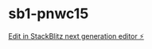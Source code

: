 # sb1-pnwc15

[Edit in StackBlitz next generation editor ⚡️](https://stackblitz.com/~/github.com/ayushmokal/sb1-pnwc15)